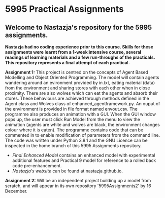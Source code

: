 # 5995 Practical Assignments
## Welcome to Nastazja's repository for the 5995 assignments. 

**Nastazja had no coding experience prior to this course. Skills for these assignments were learnt from a 1-week intensive course, several readings of learning materials and a few run-throughs of the practicals. This repository represents a final attempt of each practical.**

**Assignment 1:** This project is centred on the concepts of Agent Based Modelling and Object Oriented Programming. The model will contain agents wandering around an evironment provided by in.txt, eating material (data) from the environment and sharing stores with each other when in close proximity. There are also wolves which can eat the agents and absorb their stores. These behaviours are achieved through methods defined in the Agent class and Wolves class of enhanced_agentframework.py. An ouput of the environment is provided in file format named envout.csv. The programme also produces an animation with a GUI. When the GUI window pops up, the user must click Run Model from the menu to view the animation (agents are white and wolves are black, the environment changes colour where it is eaten). The programme contains code that can be commented in to enable modification of parameters from the command line. The code was written under Python 3.8.1 and the GNU Licence can be inspected in the home branch of this 5995 Assignments repository.

- *Final Enhanced Model* contains an enhanced model with experimental additional features and Practical 9 model for reference to a rolled back code pre-enhancement. 
- *Nastazja's website* can be found at nastazja.github.io. 

**Assignment 2:** Will be an independent project building up a model from scratch, and will appear in its own repository '5995Assignments2' by 16 December.

